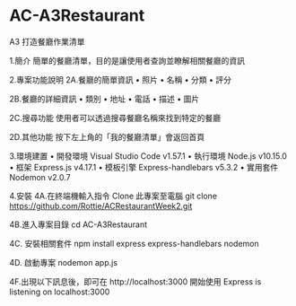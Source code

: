 # AC-A3Restaurant
A3 打造餐廳作業清單

1.簡介
簡單的餐廳清單，目的是讓使用者查詢並瞭解相關餐廳的資訊

2.專案功能說明
2A.餐廳的簡單資訊
•	照片
•	名稱
•	分類
•	評分

2B.餐廳的詳細資訊
•	類別
•	地址
•	電話
•	描述
•	圖片

2C.搜尋功能
使用者可以透過搜尋餐廳名稱來找到特定的餐廳


2D.其他功能
按下左上角的「我的餐廳清單」會返回首頁


3.環境建置
•	開發環境 Visual Studio Code v1.57.1
•	執行環境 Node.js v10.15.0
•	框架 Express.js v4.17.1
•	模板引擎 Express-handlebars v5.3.2
•	實用套件 Nodemon v2.0.7

4.安裝
4A.在終端機輸入指令 Clone 此專案至電腦
git clone https://github.com/Rottie/ACRestaurantWeek2.git

4B.進入專案目錄
cd AC-A3Restaurant

4C.	安裝相關套件
npm install express express-handlebars nodemon

4D.	啟動專案
nodemon app.js

4F.出現以下訊息後，即可在 http://localhost:3000 開始使用
Express is listening on localhost:3000
